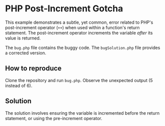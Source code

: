 # PHP Post-Increment Gotcha
This example demonstrates a subtle, yet common, error related to PHP's post-increment operator (`++`) when used within a function's return statement.  The post-increment operator increments the variable *after* its value is returned.

The `bug.php` file contains the buggy code. The `bugSolution.php` file provides a corrected version.

## How to reproduce
Clone the repository and run `bug.php`.  Observe the unexpected output (5 instead of 6).

## Solution
The solution involves ensuring the variable is incremented before the return statement, or using the pre-increment operator.